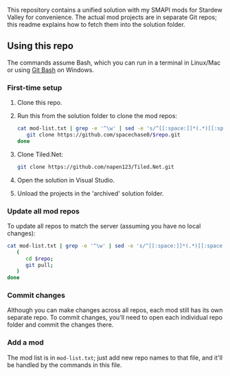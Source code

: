 This repository contains a unified solution with my SMAPI mods for Stardew Valley for convenience.
The actual mod projects are in separate Git repos; this readme explains how to fetch them into the
solution folder.

## Using this repo
The commands assume Bash, which you can run in a terminal in Linux/Mac or using
[Git Bash](https://gitforwindows.org/) on Windows.

### First-time setup
1. Clone this repo.
2. Run this from the solution folder to clone the mod repos:

   ```bash
   cat mod-list.txt | grep -e '^\w' | sed -e 's/^[[:space:]]*(.*)[[:space:]]*$/$1/' | while read -r repo; do
      git clone https://github.com/spacechase0/$repo.git
   done
   ```

3. Clone Tiled.Net:

   ```bash
   git clone https://github.com/napen123/Tiled.Net.git
   ```

4. Open the solution in Visual Studio.
5. Unload the projects in the 'archived' solution folder.

### Update all mod repos
To update all repos to match the server (assuming you have no local changes):

```bash
cat mod-list.txt | grep -e '^\w' | sed -e 's/^[[:space:]]*(.*)[[:space:]]*$/$1/' | while read -r repo; do
   (
      cd $repo;
      git pull;
   )
done
```

### Commit changes
Although you can make changes across all repos, each mod still has its own separate repo. To commit
changes, you'll need to open each individual repo folder and commit the changes there.

### Add a mod
The mod list is in `mod-list.txt`; just add new repo names to that file, and it'll be handled by
the commands in this file.
